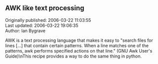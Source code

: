 ## AWK like text processing  
Originally published: 2006-03-22 11:03:55  
Last updated: 2006-03-22 19:06:35  
Author: Ian Bygrave  
  
AWK is a text processing language that makes it easy to "search files for lines [...] that contain certain patterns. When a line matches one of the patterns, awk performs specified actions on that line." (GNU Awk User's Guide)\nThis recipe provides a way to do the same thing in python.